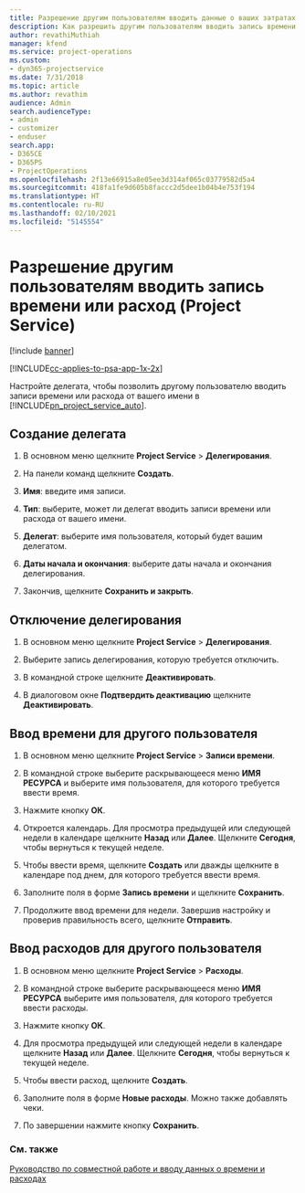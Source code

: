 ```yaml
---
title: Разрешение другим пользователям вводить данные о ваших затратах времени или расходах
description: Как разрешить другим пользователям вводить запись времени или расход в Project Service
author: revathiMuthiah
manager: kfend
ms.service: project-operations
ms.custom:
- dyn365-projectservice
ms.date: 7/31/2018
ms.topic: article
ms.author: revathim
audience: Admin
search.audienceType:
- admin
- customizer
- enduser
search.app:
- D365CE
- D365PS
- ProjectOperations
ms.openlocfilehash: 2f13e66915a8e05ee3d314af065c03779582d5a4
ms.sourcegitcommit: 418fa1fe9d605b8faccc2d5dee1b04b4e753f194
ms.translationtype: HT
ms.contentlocale: ru-RU
ms.lasthandoff: 02/10/2021
ms.locfileid: "5145554"
---
```

# <a name="allow-someone-else-to-enter-your-time-entry-or-expense-project-service"></a>Разрешение другим пользователям вводить запись времени или расход (Project Service)

[!include [banner](../includes/psa-now-project-operations.md)]

[!INCLUDE[cc-applies-to-psa-app-1x-2x](../includes/cc-applies-to-psa-app-1x-2x.md)]

Настройте делегата, чтобы позволить другому пользователю вводить записи времени или расхода от вашего имени в [!INCLUDE[pn_project_service_auto](../includes/pn-project-service-auto.md)].  
  
## <a name="create-a-delegate"></a>Создание делегата  
  
1.  В основном меню щелкните **Project Service** > **Делегирования**.  
  
2.  На панели команд щелкните **Создать**.  
  
3. **Имя**: введите имя записи.  
  
4. **Тип**: выберите, может ли делегат вводить записи времени или расхода от вашего имени.  
  
5. **Делегат**: выберите имя пользователя, который будет вашим делегатом.  
  
6. **Даты начала и окончания**: выберите даты начала и окончания делегирования.  
  
7.  Закончив, щелкните **Сохранить и закрыть**.  
  
## <a name="turn-off-delegation"></a>Отключение делегирования  
  
1.  В основном меню щелкните **Project Service** > **Делегирования**.  
  
2.  Выберите запись делегирования, которую требуется отключить.  
  
3.  В командной строке щелкните **Деактивировать**.  
  
4.  В диалоговом окне **Подтвердить деактивацию** щелкните **Деактивировать**.  
  
## <a name="enter-time-for-someone-else"></a>Ввод времени для другого пользователя  
  
1.  В основном меню щелкните **Project Service** > **Записи времени**.  
  
2.  В командной строке выберите раскрывающееся меню **ИМЯ РЕСУРСА** и выберите имя пользователя, для которого требуется ввести время.  
  
3.  Нажмите кнопку **ОК**.  
  
4.  Откроется календарь. Для просмотра предыдущей или следующей недели в календаре щелкните **Назад** или **Далее**. Щелкните **Сегодня**, чтобы вернуться к текущей неделе.  
  
5.  Чтобы ввести время, щелкните **Создать** или дважды щелкните в календаре под днем, для которого требуется ввести время.  
  
6.  Заполните поля в форме **Запись времени** и щелкните **Сохранить**.  
  
7.  Продолжите ввод времени для недели. Завершив настройку и проверив правильность всего, щелкните **Отправить**.  
  
## <a name="enter-expenses-for-someone-else"></a>Ввод расходов для другого пользователя  
  
1.  В основном меню щелкните **Project Service** > **Расходы**.  
  
2.  В командной строке выберите раскрывающееся меню **ИМЯ РЕСУРСА** выберите имя пользователя, для которого требуется ввести расходы.  
  
3.  Нажмите кнопку **ОК**.  
  
4.  Для просмотра предыдущей или следующей недели в календаре щелкните **Назад** или **Далее**. Щелкните **Сегодня**, чтобы вернуться к текущей неделе.  
  
5.  Чтобы ввести расход, щелкните **Создать**.  
  
6.  Заполните поля в форме **Новые расходы**. Можно также добавлять чеки.  
  
7.  По завершении нажмите кнопку **Сохранить**.  
  
### <a name="see-also"></a>См. также  
 [Руководство по совместной работе и вводу данных о времени и расходах](../psa/time-expense-collaboration-guide.md)
